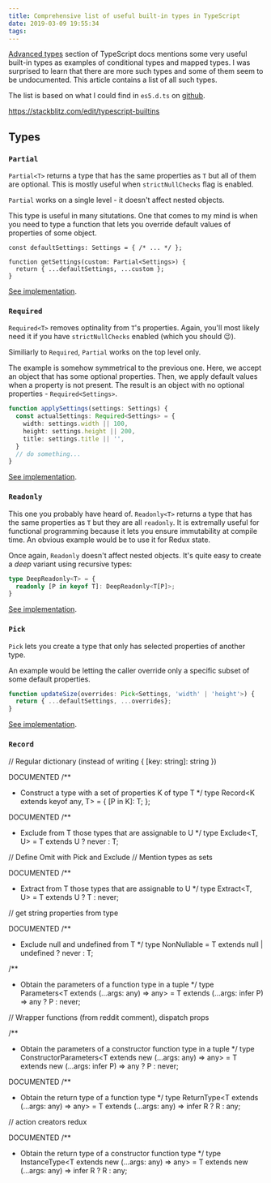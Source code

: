 ```yaml
---
title: Comprehensive list of useful built-in types in TypeScript
date: 2019-03-09 19:55:34
tags:
---
```


[Advanced types](https://www.typescriptlang.org/docs/handbook/advanced-types.html) section of TypeScript docs mentions some very useful built-in types as examples of conditional types and mapped types. I was surprised to learn that there are more such types and some of them seem to be undocumented. This article contains a list of all such types.

The list is based on what I could find in `es5.d.ts` on [github](https://github.com/Microsoft/TypeScript/blob/4ff71ecb98ccbd882feb1738b0c6f1cc93c2ea66/src/lib/es5.d.ts).

https://stackblitz.com/edit/typescript-builtins

## Types

### `Partial`

`Partial<T>` returns a type that has the same properties as `T` but all of them are optional. This is mostly useful when `strictNullChecks` flag is enabled.

`Partial` works on a single level - it doesn't affect nested objects.

This type is useful in many situtations. One that comes to my mind is when you need to type a function that lets you override default values of properties of some object.

```tyepscript
const defaultSettings: Settings = { /* ... */ };

function getSettings(custom: Partial<Settings>) {
  return { ...defaultSettings, ...custom };
}
```

[See implementation](https://github.com/Microsoft/TypeScript/blob/4ff71ecb98ccbd882feb1738b0c6f1cc93c2ea66/src/lib/es5.d.ts#L1404).

### `Required`

`Required<T>` removes optinality from `T`'s properties. Again, you'll most likely need it if you have `strictNullChecks` enabled (which you should 😉).

Similiarly to `Required`, `Partial` works on the top level only.

The example is somehow symmetrical to the previous one. Here, we accept an object that has some optional properties. Then, we apply default values when a property is not present. The result is an object with no optional properties - `Required<Settings>`.

```typescript
function applySettings(settings: Settings) {
  const actualSettings: Required<Settings> = {
    width: settings.width || 100,
    height: settings.height || 200,
    title: settings.title || '',
  }
  // do something...
}
```

[See implementation](https://github.com/Microsoft/TypeScript/blob/4ff71ecb98ccbd882feb1738b0c6f1cc93c2ea66/src/lib/es5.d.ts#L1411).

### `Readonly`

This one you probably have heard of. `Readonly<T>` returns a type that has the same properties as `T` but they are all `readonly`. It is extremally useful for functional programming because it lets you ensure immutability at compile time. An obvious example would be to use it for Redux state.

Once again, `Readonly` doesn't affect nested objects. It's quite easy to create a *deep* variant using recursive types:

```typescript
type DeepReadonly<T> = {
  readonly [P in keyof T]: DeepReadonly<T[P]>;
}
```

[See implementation](https://github.com/Microsoft/TypeScript/blob/4ff71ecb98ccbd882feb1738b0c6f1cc93c2ea66/src/lib/es5.d.ts#L1418).

### `Pick`

`Pick` lets you create a type that only has selected properties of another type.

An example would be letting the caller override only a specific subset of some default properties.

```typescript
function updateSize(overrides: Pick<Settings, 'width' | 'height'>) {
  return { ...defaultSettings, ...overrides};
}
```

[See implementation](https://github.com/Microsoft/TypeScript/blob/4ff71ecb98ccbd882feb1738b0c6f1cc93c2ea66/src/lib/es5.d.ts#L1425).

### `Record`

// Regular dictionary (instead of writing { [key: string]: string })


DOCUMENTED
/**
 * Construct a type with a set of properties K of type T
 */
type Record<K extends keyof any, T> = {
    [P in K]: T;
};

DOCUMENTED
/**
 * Exclude from T those types that are assignable to U
 */
type Exclude<T, U> = T extends U ? never : T;

// Define Omit with Pick and Exclude
// Mention types as sets

DOCUMENTED
/**
 * Extract from T those types that are assignable to U
 */
type Extract<T, U> = T extends U ? T : never;

// get string properties from type

DOCUMENTED
/**
 * Exclude null and undefined from T
 */
type NonNullable<T> = T extends null | undefined ? never : T;


/**
 * Obtain the parameters of a function type in a tuple
 */
type Parameters<T extends (...args: any) => any> = T extends (...args: infer P) => any ? P : never;

// Wrapper functions (from reddit comment), dispatch props

/**
 * Obtain the parameters of a constructor function type in a tuple
 */
type ConstructorParameters<T extends new (...args: any) => any> = T extends new (...args: infer P) => any ? P : never;

DOCUMENTED
/**
 * Obtain the return type of a function type
 */
type ReturnType<T extends (...args: any) => any> = T extends (...args: any) => infer R ? R : any;

// action creators redux

DOCUMENTED
/**
 * Obtain the return type of a constructor function type
 */
type InstanceType<T extends new (...args: any) => any> = T extends new (...args: any) => infer R ? R : any;
